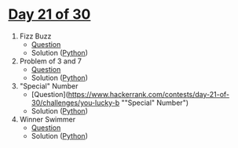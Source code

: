 # [Day 21 of 30](https://www.hackerrank.com/contests/day-21-of-30/challenges "Day 21 of 30 contest link")

1. Fizz Buzz
   - [Question](https://www.hackerrank.com/contests/day-21-of-30/challenges/fizz-buzz-2-3 "Fizz Buzz")
   - Solution ([Python](Fizz%20Buzz/Python/ "Solution in Python")) 
2. Problem of 3 and 7
   - [Question](https://www.hackerrank.com/contests/day-21-of-30/challenges/problem-of-3-and-7 "Problem of 3 and 7")
   - Solution ([Python](Problem%20of%203%20and%207/Python/ "Solution in Python"))
3. "Special" Number
   - [Question](https://www.hackerrank.com/contests/day-21-of-30/challenges/you-lucky-b ""Special" Number")
   - Solution ([Python](Special%20Number/Python/ "Solution in Python"))
4. Winner Swimmer
   - [Question](https://www.hackerrank.com/contests/day-21-of-30/challenges/winner-swimmer "Winner Swimmer")
   - Solution ([Python](Winner%20Swimmer/Python/ "Solution in Python")) 